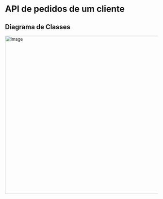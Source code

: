 # API de pedidos de um cliente
## Diagrama de Classes
<img width="1243" height="521" alt="Image" src="https://github.com/user-attachments/assets/2853f6e8-23da-4cd6-80a8-500026e66679" />
